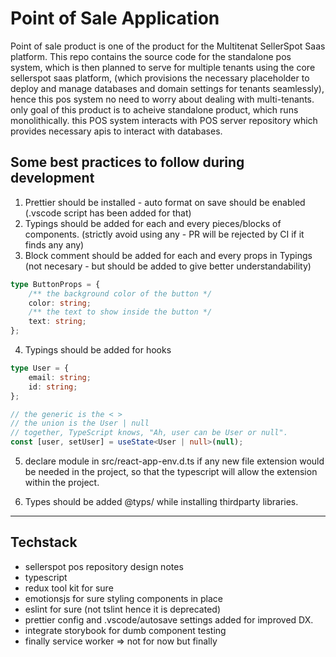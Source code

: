 # Point of Sale Application

Point of sale product is one of the product for the Multitenat SellerSpot Saas platform. This repo contains the source code for the standalone pos system, which is then planned to serve for multiple tenants using the core sellerspot saas platform, (which provisions the necessary placeholder to deploy and manage databases and domain settings for tenants seamlessly), hence this pos system no need to worry about dealing with multi-tenants. only goal of this product is to acheive standalone product, which runs monolithically. this POS system interacts with POS server repository which provides necessary apis to interact with databases.

## Some best practices to follow during development

1. Prettier should be installed - auto format on save should be enabled (.vscode script has been added for that)
2. Typings should be added for each and every pieces/blocks of components. (strictly avoid using any - PR will be rejected by CI if it finds any any)
3. Block comment should be added for each and every props in Typings (not necesary - but should be added to give better understandability)

```typescript
type ButtonProps = {
    /** the background color of the button */
    color: string;
    /** the text to show inside the button */
    text: string;
};
```

4. Typings should be added for hooks

```typescript
type User = {
    email: string;
    id: string;
};

// the generic is the < >
// the union is the User | null
// together, TypeScript knows, "Ah, user can be User or null".
const [user, setUser] = useState<User | null>(null);
```

5. declare module in src/react-app-env.d.ts if any new file extension would be needed in the project, so that the typescript will allow the extension within the project.

6. Types should be added @typs/<package-name> while installing thirdparty libraries.

---

## Techstack

-   sellerspot pos repository design notes
-   typescript
-   redux tool kit for sure
-   emotionsjs for sure styling components in place
-   eslint for sure (not tslint hence it is deprecated)
-   prettier config and .vscode/autosave settings added for improved DX.
-   integrate storybook for dumb component testing
-   finally service worker => not for now but finally

